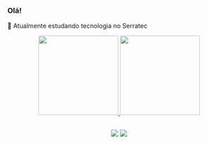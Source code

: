 ### Olá!

🌱 Atualmente estudando tecnologia no Serratec
<div align="center">
  <a href="https://github.com/gabriel-almeida250">
  <img height="180em" src="https://github-readme-stats.vercel.app/api?username=gabriel-almeida250&show_icons=true&theme=dark&include_all_commits=true&count_private=true"/>
  <img height="180em" src="https://github-readme-stats.vercel.app/api/top-langs/?username=gabriel-almeida250&layout=compact&langs_count=7&theme=dark"/>

##
    
<div> 
  
  <a href="https://www.instagram.com/gabriel.almeida250/" target="_blank"><img src="https://img.shields.io/badge/-Instagram-%23E4405F?style=for-the-badge&logo=instagram&logoColor=white" target="_blank"></a>
  <a href="https://www.linkedin.com/in/gabriel-almeida-7733b61b0/" target="_blank"><img src="https://img.shields.io/badge/-LinkedIn-%230077B5?style=for-the-badge&logo=linkedin&logoColor=white" target="_blank"></a> 
  
</div>
